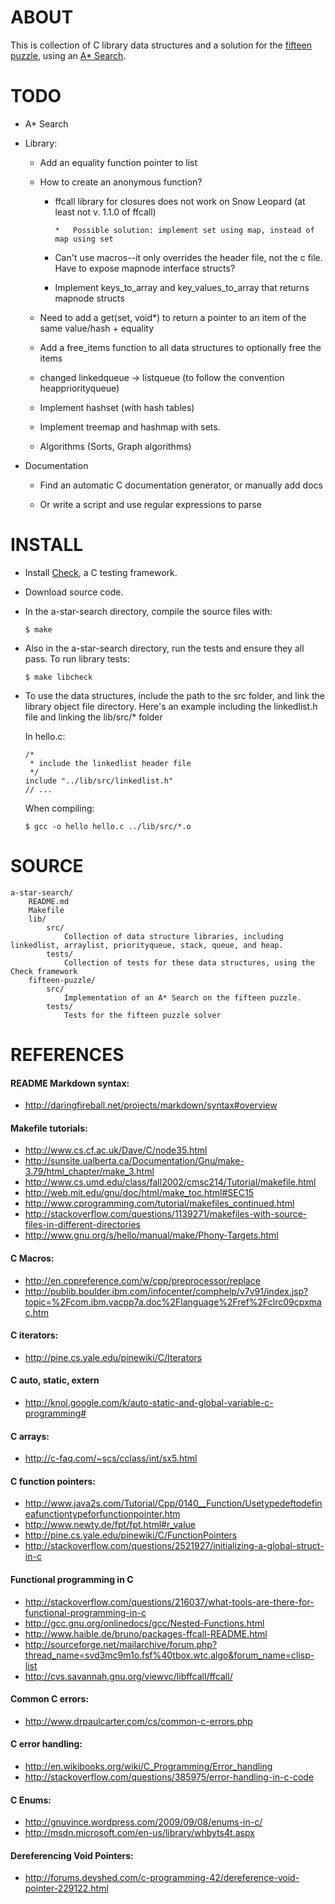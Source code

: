 ABOUT
=====
This is collection of C library data structures and a solution for the [fifteen puzzle](http://en.wikipedia.org/wiki/Fifteen_puzzle), using an [A* Search](http://en.wikipedia.org/wiki/A*_search_algorithm).

TODO
====
*	A* Search

*	Library:

	*	Add an equality function pointer to list
	
	*	How to create an anonymous function?
		
		*	ffcall library for closures does not work on Snow Leopard (at least not v. 1.1.0 of ffcall)
				
				*	Possible solution: implement set using map, instead of map using set

		*	Can't use macros--it only overrides the header file, not the c file. Have to expose mapnode interface structs?
		
		*	Implement keys_to_array and key_values_to_array that returns mapnode structs
	
	*	Need to add a get(set, void*) to return a pointer to an item of the same value/hash + equality
	
	*	Add a free_items function to all data structures to optionally free the items
	
	*	changed linkedqueue -> listqueue (to follow the convention heappriorityqueue)

	*	Implement hashset (with hash tables)
	
	*	Implement treemap and hashmap with sets.
	
	*	Algorithms (Sorts, Graph algorithms)

*	Documentation
	
	*	Find an automatic C documentation generator, or manually add docs
	
	*	Or write a script and use regular expressions to parse

INSTALL
=======
*	Install [Check](http://check.sourceforge.net/), a C testing framework.

*	Download source code.

*	In the a-star-search directory, compile the source files with:

		$ make
	
*	Also in the a-star-search directory, run the tests and ensure they all pass. To run library tests:

		$ make libcheck
	
*	To use the data structures, include the path to the src folder, and link the library object file directory. Here's an example including the linkedlist.h file and linking the lib/src/* folder

	In hello.c:
	
		/*
		 * include the linkedlist header file
		 */
		include "../lib/src/linkedlist.h"
		// ...
	
	When compiling:

		$ gcc -o hello hello.c ../lib/src/*.o

SOURCE
======
	a-star-search/
		README.md
		Makefile
		lib/
			src/
				Collection of data structure libraries, including linkedlist, arraylist, priorityqueue, stack, queue, and heap.
			tests/
				Collection of tests for these data structures, using the Check framework
		fifteen-puzzle/
			src/
				Implementation of an A* Search on the fifteen puzzle.
			tests/
				Tests for the fifteen puzzle solver
			
REFERENCES
==========

#### README Markdown syntax:
*	http://daringfireball.net/projects/markdown/syntax#overview

#### Makefile tutorials:
*	http://www.cs.cf.ac.uk/Dave/C/node35.html
*	http://sunsite.ualberta.ca/Documentation/Gnu/make-3.79/html_chapter/make_3.html
*	http://www.cs.umd.edu/class/fall2002/cmsc214/Tutorial/makefile.html
*	http://web.mit.edu/gnu/doc/html/make_toc.html#SEC15
*	http://www.cprogramming.com/tutorial/makefiles_continued.html
*	http://stackoverflow.com/questions/1139271/makefiles-with-source-files-in-different-directories
*	http://www.gnu.org/s/hello/manual/make/Phony-Targets.html

#### C Macros:
*	http://en.cppreference.com/w/cpp/preprocessor/replace
*	http://publib.boulder.ibm.com/infocenter/comphelp/v7v91/index.jsp?topic=%2Fcom.ibm.vacpp7a.doc%2Flanguage%2Fref%2Fclrc09cpxmac.htm

#### C iterators:
*	http://pine.cs.yale.edu/pinewiki/C/Iterators

#### C auto, static, extern
*	http://knol.google.com/k/auto-static-and-global-variable-c-programming#

#### C arrays:
*	http://c-faq.com/~scs/cclass/int/sx5.html

#### C function pointers:
*	http://www.java2s.com/Tutorial/Cpp/0140__Function/Usetypedeftodefineafunctiontypeforfunctionpointer.htm
*	http://www.newty.de/fpt/fpt.html#r_value
*	http://pine.cs.yale.edu/pinewiki/C/FunctionPointers
*	http://stackoverflow.com/questions/2521927/initializing-a-global-struct-in-c

#### Functional programming in C
*	http://stackoverflow.com/questions/216037/what-tools-are-there-for-functional-programming-in-c
*	http://gcc.gnu.org/onlinedocs/gcc/Nested-Functions.html
*	http://www.haible.de/bruno/packages-ffcall-README.html
*	http://sourceforge.net/mailarchive/forum.php?thread_name=svd3mc9m1o.fsf%40tbox.wtc.algo&forum_name=clisp-list
*	http://cvs.savannah.gnu.org/viewvc/libffcall/ffcall/

#### Common C errors:
*	http://www.drpaulcarter.com/cs/common-c-errors.php

#### C error handling:
*	http://en.wikibooks.org/wiki/C_Programming/Error_handling
*	http://stackoverflow.com/questions/385975/error-handling-in-c-code

#### C Enums:
*	http://gnuvince.wordpress.com/2009/09/08/enums-in-c/
*	http://msdn.microsoft.com/en-us/library/whbyts4t.aspx

#### Dereferencing Void Pointers:
*	http://forums.devshed.com/c-programming-42/dereference-void-pointer-229122.html